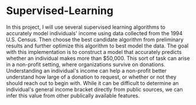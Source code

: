 # Supervised-Learning
In this project, I will use several supervised learning algorithms to accurately model individuals' income using data collected from the 1994 U.S. Census. Then choose the best candidate algorithm from preliminary results and further optimize this algorithm to best model the data. The goal with this implementation is to construct a model that accurately predicts whether an individual makes more than $50,000. This sort of task can arise in a non-profit setting, where organizations survive on donations. Understanding an individual's income can help a non-profit better understand how large of a donation to request, or whether or not they should reach out to begin with. While it can be difficult to determine an individual's general income bracket directly from public sources, we can infer this value from other publically available features.
